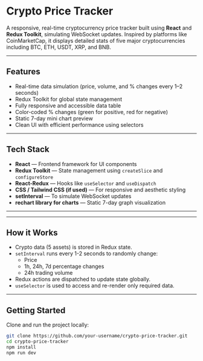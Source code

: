 # Crypto Price Tracker

A responsive, real-time cryptocurrency price tracker built using **React** and **Redux Toolkit**, simulating WebSocket updates. Inspired by platforms like CoinMarketCap, it displays detailed stats of five major cryptocurrencies including BTC, ETH, USDT, XRP, and BNB.

---

## Features

- Real-time data simulation (price, volume, and % changes every 1–2 seconds)
- Redux Toolkit for global state management
- Fully responsive and accessible data table
- Color-coded % changes (green for positive, red for negative)
- Static 7-day mini chart preview
- Clean UI with efficient performance using selectors

---

## Tech Stack

- **React** — Frontend framework for UI components
- **Redux Toolkit** — State management using `createSlice` and `configureStore`
- **React-Redux** — Hooks like `useSelector` and `useDispatch`
- **CSS / Tailwind CSS (if used)** — For responsive and aesthetic styling
- **setInterval** — To simulate WebSocket updates
- **rechart library for charts** — Static 7-day graph visualization

---

---

## How it Works

- Crypto data (5 assets) is stored in Redux state.
- `setInterval` runs every 1-2 seconds to randomly change:
  - Price
  - 1h, 24h, 7d percentage changes
  - 24h trading volume
- Redux actions are dispatched to update state globally.
- `useSelector` is used to access and re-render only required data.

---

## Getting Started

Clone and run the project locally:

```bash
git clone https://github.com/your-username/crypto-price-tracker.git
cd crypto-price-tracker
npm install
npm run dev

